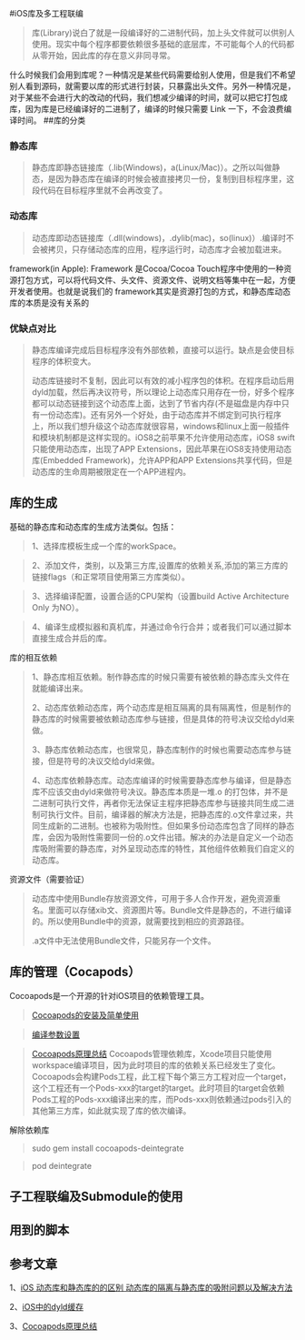 #iOS库及多工程联编 

>库(Library)说白了就是一段编译好的二进制代码，加上头文件就可以供别人使用。现实中每个程序都要依赖很多基础的底层库，不可能每个人的代码都从零开始，因此库的存在意义非同寻常。

什么时候我们会用到库呢？一种情况是某些代码需要给别人使用，但是我们不希望别人看到源码，就需要以库的形式进行封装，只暴露出头文件。另外一种情况是，对于某些不会进行大的改动的代码，我们想减少编译的时间，就可以把它打包成库，因为库是已经编译好的二进制了，编译的时候只需要 Link 一下，不会浪费编译时间。
##库的分类
### 静态库
>静态库即静态链接库（.lib(Windows)，a(Linux/Mac)）。之所以叫做静态，是因为静态库在编译的时候会被直接拷贝一份，复制到目标程序里，这段代码在目标程序里就不会再改变了。

### 动态库
>动态库即动态链接库（.dll(windows)，.dylib(mac)，so(linux)）.编译时不会被拷贝，只存储动态库的应用，程序运行时，动态库才会被加载进来。

framework(in Apple): Framework 是Cocoa/Cocoa Touch程序中使用的一种资源打包方式，可以将代码文件、头文件、资源文件、说明文档等集中在一起，方便开发者使用。也就是说我们的 framework其实是资源打包的方式，和静态库动态库的本质是没有关系的

### 优缺点对比
>静态库编译完成后目标程序没有外部依赖，直接可以运行。缺点是会使目标程序的体积变大。
>
>动态库链接时不复制，因此可以有效的减小程序包的体积。在程序启动后用dyld加载，然后再决议符号，所以理论上动态库只用存在一份，好多个程序都可以动态链接到这个动态库上面，达到了节省内存(不是磁盘是内存中只有一份动态库)。还有另外一个好处，由于动态库并不绑定到可执行程序上，所以我们想升级这个动态库就很容易，windows和linux上面一般插件和模块机制都是这样实现的。iOS8之前苹果不允许使用动态库，iOS8 swift只能使用动态库，出现了APP Extensions，因此苹果在iOS8支持使用动态库(Embedded Framework)，允许APP和APP Extensions共享代码，但是动态库的生命周期被限定在一个APP进程内。

## 库的生成
基础的静态库和动态库的生成方法类似。包括：
>1、选择库模板生成一个库的workSpace。

>2、添加文件，类别，以及第三方库,设置库的依赖关系,添加的第三方库的链接flags（和正常项目使用第三方库类似）。

>3、选择编译配置，设置合适的CPU架构（设置build Active Architecture Only 为NO）。

>4、编译生成模拟器和真机库，并通过命令行合并；或者我们可以通过脚本直接生成合并后的库。

库的相互依赖
>1、静态库相互依赖。制作静态库的时候只需要有被依赖的静态库头文件在就能编译出来。
>
>2、动态库依赖动态库，两个动态库是相互隔离的具有隔离性，但是制作的静态库的时候需要被依赖动态库参与链接，但是具体的符号决议交给dyld来做。
>
>3、静态库依赖动态库，也很常见，静态库制作的时候也需要动态库参与链接，但是符号的决议交给dyld来做。
>
>4、动态库依赖静态库。动态库编译的时候需要静态库参与编译，但是静态库不应该交由dyld来做符号决议。静态库本质是一堆.o 的打包体，并不是二进制可执行文件，再者你无法保证主程序把静态库参与链接共同生成二进制可执行文件。目前，编译器的解决方法是，把静态库的.o文件拿过来，共同生成新的二进制。也被称为吸附性。但如果多份动态库包含了同样的静态库，会因为吸附性需要同一份的.o文件出错。解决的办法是自定义一个动态库吸附需要的静态库，对外呈现动态库的特性，其他组件依赖我们自定义的动态库。

资源文件（需要验证）
>动态库中使用Bundle存放资源文件，可用于多人合作开发，避免资源重名。里面可以存储xib文、资源图片等。Bundle文件是静态的，不进行编译的。所以使用Bundle中的资源，就需要找到相应的资源路径。
>
>.a文件中无法使用Bundle文件，只能另存一个文件。


## 库的管理（Cocapods）
Cocoapods是一个开源的针对iOS项目的依赖管理工具。
>[Cocoapods的安装及简单使用](https://www.jianshu.com/p/9e4e36ba8574)

>[编译参数设置](http://www.cnblogs.com/xiaodao/archive/2012/03/28/2422091.html)

>[Cocoapods原理总结](https://juejin.im/entry/59dd94b06fb9a0451463030b)
>Cocoapods管理依赖库，Xcode项目只能使用workspace编译项目，因为此时项目的库的依赖关系已经发生了变化。Cocoapods会构建Pods工程，此工程下每个第三方工程对应一个target，这个工程还有一个Pods-xxx的target的target。此时项目的target会依赖Pods工程的Pods-xxx编译出来的库，而Pods-xxx则依赖通过pods引入的其他第三方库，如此就实现了库的依次编译。



解除依赖库
>sudo gem install cocoapods-deintegrate

>pod deintegrate

## 子工程联编及Submodule的使用

## 用到的脚本


## 参考文章
1、[iOS 动态库和静态库的的区别 动态库的隔离与静态库的吸附问题以及解决方法](http://blog.csdn.net/clovejq/article/details/71107796?utm_source=itdadao&utm_medium=referral)

2、[iOS中的dyld缓存](http://blog.csdn.net/gaoyuqiang30/article/details/52536168)

3、[Cocoapods原理总结](https://juejin.im/entry/59dd94b06fb9a0451463030b)